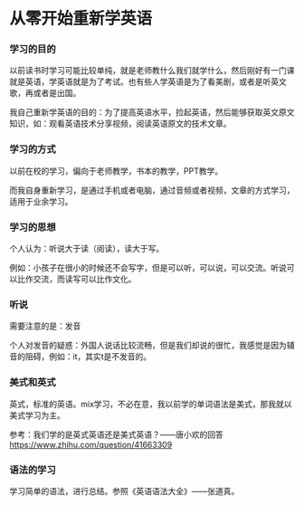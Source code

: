 # 从零开始重新学英语

### 学习的目的

以前读书时学习可能比较单纯，就是老师教什么我们就学什么，然后刚好有一门课就是英语，学英语就是为了考试。也有些人学英语是为了看美剧，或者是听英文歌，再或者是出国。

我自己重新学英语的目的：为了提高英语水平，捡起英语，然后能够获取英文原文知识，如：观看英语技术分享视频，阅读英语原文的技术文章。



### 学习的方式

以前在校的学习，偏向于老师教学，书本的教学，PPT教学。

而我自身重新学习，是通过手机或者电脑，通过音频或者视频，文章的方式学习，适用于业余学习。



### 学习的思想

个人认为：听说大于读（阅读），读大于写。

例如：小孩子在很小的时候还不会写字，但是可以听，可以说，可以交流。听说可以比作交流，而读写可以比作文化。



### 听说

需要注意的是：发音

个人对发音的疑惑：外国人说话比较流畅，但是我们却说的很忙，我感觉是因为辅音的阻碍，例如：it，其实t是不发音的。



### 美式和英式

英式，标准的英语。mix学习，不必在意，我以前学的单词语法是美式，那我就以美式学习为主。

参考：我们学的是英式英语还是美式英语？——唐小欢的回答 https://www.zhihu.com/question/41663309



### 语法的学习

学习简单的语法，进行总结。参照《英语语法大全》——张道真。







